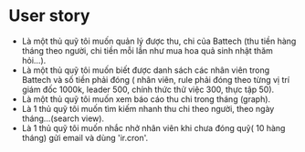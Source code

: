 # User story
* Là một thủ quỹ tôi muốn quản lý được thu, chi của Battech (thu tiền hàng tháng theo người, chi tiền mỗi lần như mua hoa quả sinh nhật thăm hỏi…).
* Là một thủ quỹ tôi muốn biết được danh sách các nhân viên trong Battech và số tiền phải đóng ( nhân viên, rule phải đóng theo từng vị trí giám đốc 1000k, leader 500, chính thức thử việc 300, thực tập 50). 
* Là một thủ quỹ tôi muốn xem báo cáo thu chi trong tháng (graph).
* Là 1 thủ quỹ tôi muốn tìm kiếm nhanh thu chi theo người, theo ngày tháng…(search view).
* Là 1 thủ quỹ tôi muốn nhắc nhở nhân viên khi chưa đóng quỹ( 10 hàng tháng) gửi email và dùng 'ir.cron'.
